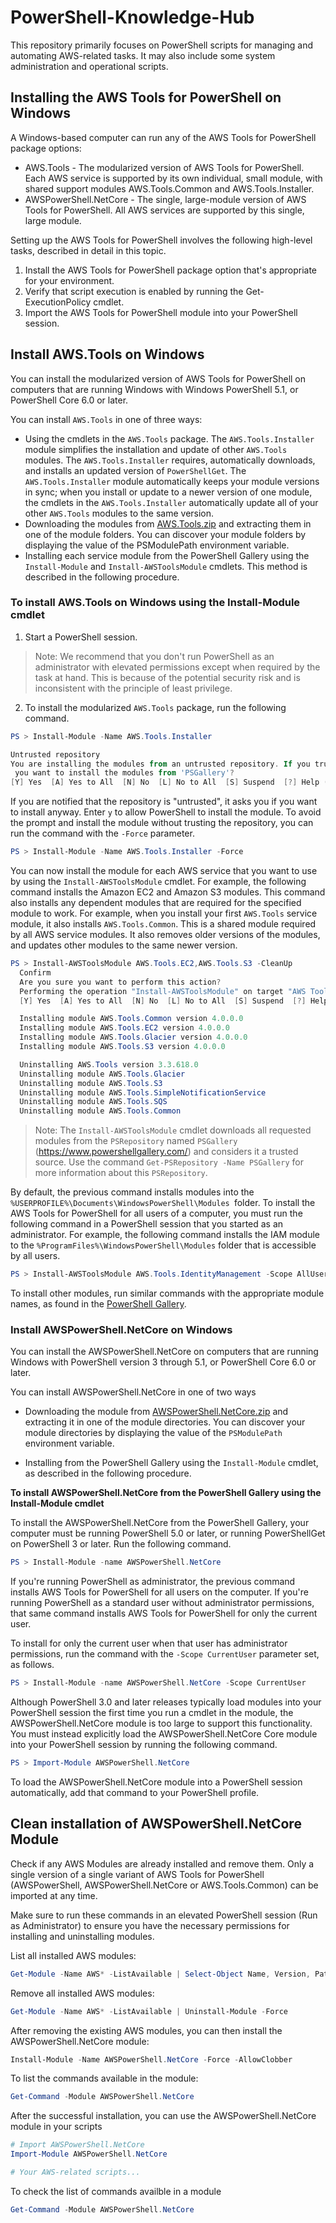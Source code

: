 # PowerShell-Knowledge-Hub
This repository primarily focuses on PowerShell scripts for managing and automating AWS-related tasks. It may also include some system administration and operational scripts.

## Installing the AWS Tools for PowerShell on Windows
A Windows-based computer can run any of the AWS Tools for PowerShell package options:
- AWS.Tools - The modularized version of AWS Tools for PowerShell. Each AWS service is supported by its own individual, small module, with shared support modules AWS.Tools.Common and AWS.Tools.Installer.
- AWSPowerShell.NetCore - The single, large-module version of AWS Tools for PowerShell. All AWS services are supported by this single, large module.

Setting up the AWS Tools for PowerShell involves the following high-level tasks, described in detail in this topic.
1. Install the AWS Tools for PowerShell package option that's appropriate for your environment.
2. Verify that script execution is enabled by running the Get-ExecutionPolicy cmdlet.
3. Import the AWS Tools for PowerShell module into your PowerShell session.

## Install AWS.Tools on Windows
You can install the modularized version of AWS Tools for PowerShell on computers that are running Windows with Windows PowerShell 5.1, or PowerShell Core 6.0 or later. 

You can install `AWS.Tools` in one of three ways:

- Using the cmdlets in the `AWS.Tools` package. The `AWS.Tools.Installer` module simplifies the installation and update of other `AWS.Tools` modules. The `AWS.Tools.Installer` requires, automatically downloads, and installs an updated version of `PowerShellGet`. The `AWS.Tools.Installer` module automatically keeps your module versions in sync; when you install or update to a newer version of one module, the cmdlets in the `AWS.Tools.Installer` automatically update all of your other `AWS.Tools` modules to the same version.
- Downloading the modules from [AWS.Tools.zip](https://sdk-for-net.amazonwebservices.com/ps/v4/latest/AWS.Tools.zip) and extracting them in one of the module folders. You can discover your module folders by displaying the value of the PSModulePath environment variable.
- Installing each service module from the PowerShell Gallery using the `Install-Module` and `Install-AWSToolsModule` cmdlets. This method is described in the following procedure.

### To install AWS.Tools on Windows using the Install-Module cmdlet
1. Start a PowerShell session.

> Note:
We recommend that you don't run PowerShell as an administrator with elevated permissions except when required by the task at hand. This is because of the potential security risk and is inconsistent with the principle of least privilege.

2. To install the modularized `AWS.Tools` package, run the following command.

```PowerShell
PS > Install-Module -Name AWS.Tools.Installer

Untrusted repository
You are installing the modules from an untrusted repository. If you trust this repository, change its InstallationPolicy value by running the Set-PSRepository cmdlet. Are you sure
 you want to install the modules from 'PSGallery'?
[Y] Yes  [A] Yes to All  [N] No  [L] No to All  [S] Suspend  [?] Help (default is "N"): y
```
If you are notified that the repository is "untrusted", it asks you if you want to install anyway. Enter `y` to allow PowerShell to install the module. To avoid the prompt and install the module without trusting the repository, you can run the command with the `-Force` parameter.

```PowerShell
PS > Install-Module -Name AWS.Tools.Installer -Force
```
You can now install the module for each AWS service that you want to use by using the `Install-AWSToolsModule` cmdlet. For example, the following command installs the Amazon EC2 and Amazon S3 modules. This command also installs any dependent modules that are required for the specified module to work. For example, when you install your first `AWS.Tools` service module, it also installs `AWS.Tools.Common`. This is a shared module required by all AWS service modules. It also removes older versions of the modules, and updates other modules to the same newer version.

```PowerShell
PS > Install-AWSToolsModule AWS.Tools.EC2,AWS.Tools.S3 -CleanUp
  Confirm
  Are you sure you want to perform this action?
  Performing the operation "Install-AWSToolsModule" on target "AWS Tools version 4.0.0.0".
  [Y] Yes  [A] Yes to All  [N] No  [L] No to All  [S] Suspend  [?] Help (default is "Y"):

  Installing module AWS.Tools.Common version 4.0.0.0
  Installing module AWS.Tools.EC2 version 4.0.0.0
  Installing module AWS.Tools.Glacier version 4.0.0.0
  Installing module AWS.Tools.S3 version 4.0.0.0

  Uninstalling AWS.Tools version 3.3.618.0
  Uninstalling module AWS.Tools.Glacier
  Uninstalling module AWS.Tools.S3
  Uninstalling module AWS.Tools.SimpleNotificationService
  Uninstalling module AWS.Tools.SQS
  Uninstalling module AWS.Tools.Common
```
> Note:
The `Install-AWSToolsModule` cmdlet downloads all requested modules from the `PSRepository` named `PSGallery` (https://www.powershellgallery.com/) and considers it a trusted source. Use the command `Get-PSRepository -Name PSGallery` for more information about this `PSRepository`.

By default, the previous command installs modules into the `%USERPROFILE%\Documents\WindowsPowerShell\Modules `folder. To install the AWS Tools for PowerShell for all users of a computer, you must run the following command in a PowerShell session that you started as an administrator. For example, the following command installs the IAM module to the `%ProgramFiles%\WindowsPowerShell\Modules` folder that is accessible by all users.

```PowerShell
PS > Install-AWSToolsModule AWS.Tools.IdentityManagement -Scope AllUsers
```
To install other modules, run similar commands with the appropriate module names, as found in the [PowerShell Gallery](https://www.powershellgallery.com/packages?q=aws).

### Install AWSPowerShell.NetCore on Windows

You can install the AWSPowerShell.NetCore on computers that are running Windows with PowerShell version 3 through 5.1, or PowerShell Core 6.0 or later.

You can install AWSPowerShell.NetCore in one of two ways

- Downloading the module from [AWSPowerShell.NetCore.zip](https://sdk-for-net.amazonwebservices.com/ps/v4/latest/AWSPowerShell.NetCore.zip) and extracting it in one of the module directories. You can discover your module directories by displaying the value of the `PSModulePath` environment variable.

- Installing from the PowerShell Gallery using the `Install-Module` cmdlet, as described in the following procedure.

**To install AWSPowerShell.NetCore from the PowerShell Gallery using the Install-Module cmdlet**

To install the AWSPowerShell.NetCore from the PowerShell Gallery, your computer must be running PowerShell 5.0 or later, or running PowerShellGet on PowerShell 3 or later. Run the following command.

```PowerShell
PS > Install-Module -name AWSPowerShell.NetCore
```
If you're running PowerShell as administrator, the previous command installs AWS Tools for PowerShell for all users on the computer. If you're running PowerShell as a standard user without administrator permissions, that same command installs AWS Tools for PowerShell for only the current user.

To install for only the current user when that user has administrator permissions, run the command with the `-Scope CurrentUser` parameter set, as follows.

```PowerShell
PS > Install-Module -name AWSPowerShell.NetCore -Scope CurrentUser
```
Although PowerShell 3.0 and later releases typically load modules into your PowerShell session the first time you run a cmdlet in the module, the AWSPowerShell.NetCore module is too large to support this functionality. You must instead explicitly load the AWSPowerShell.NetCore Core module into your PowerShell session by running the following command.

```PowerShell
PS > Import-Module AWSPowerShell.NetCore
```
To load the AWSPowerShell.NetCore module into a PowerShell session automatically, add that command to your PowerShell profile.

## Clean installation of AWSPowerShell.NetCore Module
Check if any AWS Modules are already installed and remove them. Only a single version of a single variant of AWS Tools for PowerShell (AWSPowerShell, AWSPowerShell.NetCore or 
AWS.Tools.Common) can be imported at any time.

Make sure to run these commands in an elevated PowerShell session (Run as Administrator) to ensure you have the necessary permissions for installing and uninstalling modules.

List all installed AWS modules:

```PowerShell
Get-Module -Name AWS* -ListAvailable | Select-Object Name, Version, Path
```
Remove all installed AWS modules:
```PowerShell
Get-Module -Name AWS* -ListAvailable | Uninstall-Module -Force
```
After removing the existing AWS modules, you can then install the AWSPowerShell.NetCore module:

```PowerShell
Install-Module -Name AWSPowerShell.NetCore -Force -AllowClobber
```
To list the commands available in the module:

```PowerShell
Get-Command -Module AWSPowerShell.NetCore
```

After the successful installation, you can use the AWSPowerShell.NetCore module in your scripts

```PowerShell
# Import AWSPowerShell.NetCore
Import-Module AWSPowerShell.NetCore

# Your AWS-related scripts...
```

To check the list of commands availble in a module

```PowerShell
Get-Command -Module AWSPowerShell.NetCore
```
